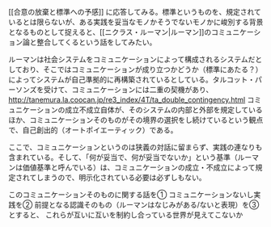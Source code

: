 
[[合意の放棄と標準への予感]] に応答してみる。標準というものを、規定されているとは限らないが、ある実践を妥当なモノかそうでないモノかに峻別する背景となるものとして捉えると、[[ニクラス・ルーマン|ルーマン]]のコミュニケーション論と整合してくるという話をしてみたい。

ルーマンは社会システムをコミュニケーションによって構成されるシステムだとしており、そこではコミュニケーションが成り立つかどうか（標準にあたる？）によってシステムが自己準拠的に再構築されているとしている。タルコット・パーソンズを受けて、コミュニケーションには二重の契機があり、
http://tanemura.la.coocan.jp/re3_index/4T/ta_double_contingency.html
コミュニケーションの成立不成立自体が、そのシステムの内部と外部を規定しているほか、コミュニケーションそのものがその境界の選択をし続けているという観点で、自己創出的（オートポイエーティック）である。

ここで、コミュニケーションというのは狭義の対話に留まらず、実践の連なりも含まれている。そして、「何が妥当で、何が妥当でないか」という基準（ルーマンは価値基準と呼んでいる）は、コミュニケーションの成立・不成立によって規定されてしまうので、明示化されている必要は必ずしもない。

このコミュニケーションそのものに関する話を①
コミュニケーションないし実践を②
前提となる認識そのもの（ルーマンはなじみがある/ないと表現）を③とすると、
これらが互いに互いを制約し合っている世界が見えてこないか